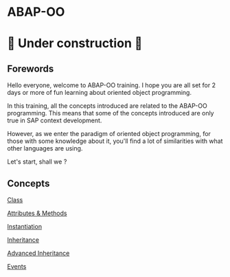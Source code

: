 # ABAP-OO

# :construction: Under construction :construction:

## Forewords
Hello everyone, welcome to ABAP-OO training. I hope you are all set for 2 days or more of fun learning about oriented object programming.

In this training, all the concepts introduced are related to the ABAP-OO programming. This means that some of the concepts introduced are only true in SAP context development.

However, as we enter the paradigm of oriented object programming, for those with some knowledge about it, you'll find a lot of similarities with what other languages are using.

Let's start, shall we ?
## Concepts

[Class](class/class.md)

[Attributes & Methods](attributes_methods/attributes_methods.md)

[Instantiation](instantiation/instantiation.md)

[Inheritance](inheritance/inheritance.md)

[Advanced Inheritance](inheritance/advanced_inheritance.md)

[Events](events/events.md)
